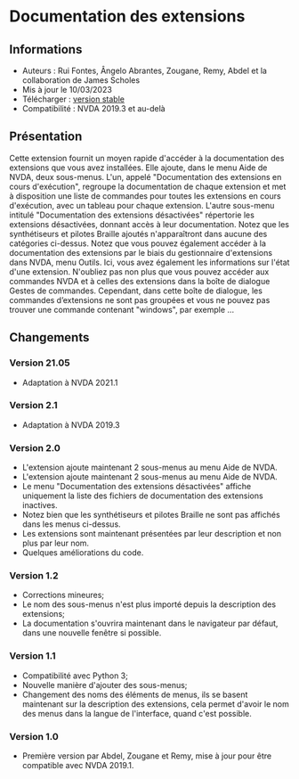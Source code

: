 # Documentation des extensions #

## Informations ##
* Auteurs : Rui Fontes, Ângelo Abrantes, Zougane, Remy, Abdel et la collaboration de James Scholes
* Mis à jour le 10/03/2023
* Télécharger : [version stable][1]
* Compatibilité : NVDA 2019.3 et au-delà

## Présentation ##
Cette extension fournit un moyen rapide d'accéder à la documentation des extensions que vous avez installées.
Elle ajoute, dans le menu Aide de NVDA, deux sous-menus.
L'un, appelé "Documentation des extensions en cours d'exécution", regroupe la documentation de chaque extension et met à disposition une liste de commandes pour toutes les extensions en cours d'exécution, avec un tableau pour chaque extension.
L'autre sous-menu intitulé "Documentation des extensions désactivées" répertorie les extensions désactivées, donnant accès à leur documentation.
Notez que les synthétiseurs et pilotes Braille ajoutés n'apparaîtront dans aucune des catégories ci-dessus.
Notez que vous pouvez également accéder à la documentation des extensions par le biais du gestionnaire d'extensions dans NVDA, menu Outils. Ici, vous avez également les informations sur l'état d'une extension.
N'oubliez pas non plus que vous pouvez accéder aux commandes NVDA et à celles des extensions dans la boîte de dialogue Gestes de commandes. Cependant, dans cette boîte de dialogue, les commandes d’extensions ne sont pas groupées et vous ne pouvez pas trouver une commande contenant "windows", par exemple ...

## Changements ##

### Version 21.05 ###
* Adaptation à NVDA 2021.1

### Version 2.1 ###
* Adaptation à NVDA 2019.3

### Version 2.0 ###
* L'extension ajoute maintenant 2 sous-menus au menu Aide de NVDA.
* L'extension ajoute maintenant 2 sous-menus au menu Aide de NVDA.
* Le menu "Documentation des extensions désactivées" affiche uniquement la liste des fichiers de documentation des extensions inactives.
* Notez bien que les synthétiseurs et pilotes Braille ne sont pas affichés dans les menus ci-dessus.
* Les extensions sont maintenant présentées par leur description et non plus par leur nom.
* Quelques améliorations du code.

### Version 1.2 ###
* Corrections mineures;
* Le nom des sous-menus n'est plus importé depuis la description des extensions;
* La documentation s'ouvrira maintenant dans le navigateur par défaut, dans une nouvelle fenêtre si possible.

### Version 1.1 ###
* Compatibilité avec Python 3;
* Nouvelle manière d'ajouter des sous-menus;
* Changement des noms des éléments de menus, ils se basent maintenant sur la description des extensions, cela permet d'avoir le nom des menus dans la langue de l'interface, quand c'est possible.

### Version 1.0 ###
* Première version par Abdel, Zougane et Remy, mise à jour pour être compatible avec NVDA 2019.1.

[1]: https://github.com/ruifontes/addonsHelp/releases/download/2023.09.21/addonsHelp-2023.09.21.nvda-addon
